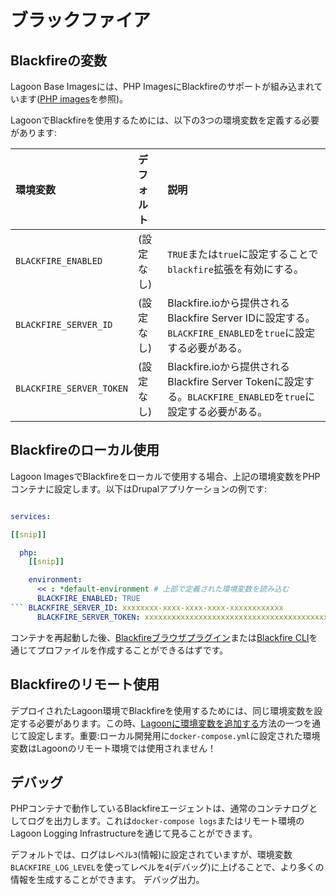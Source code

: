 # ブラックファイア

## Blackfireの変数

Lagoon Base Imagesには、PHP ImagesにBlackfireのサポートが組み込まれています([PHP images](https://github.com/uselagoon/lagoon-images/blob/main/images/php-fpm/entrypoints/80-php-blackfire.sh)を参照)。

LagoonでBlackfireを使用するためには、以下の3つの環境変数を定義する必要があります:

| 環境変数 | デフォルト | 説明 |
| :--- | :--- | :--- |
| `BLACKFIRE_ENABLED` | \(設定なし\) | `TRUE`または`true`に設定することで`blackfire`拡張を有効にする。 |
| `BLACKFIRE_SERVER_ID` | \(設定なし\) | Blackfire.ioから提供されるBlackfire Server IDに設定する。`BLACKFIRE_ENABLED`を`true`に設定する必要がある。 |
| `BLACKFIRE_SERVER_TOKEN` | \(設定なし\) | Blackfire.ioから提供されるBlackfire Server Tokenに設定する。`BLACKFIRE_ENABLED`を`true`に設定する必要がある。 |

## Blackfireのローカル使用

Lagoon ImagesでBlackfireをローカルで使用する場合、上記の環境変数をPHPコンテナに設定します。以下はDrupalアプリケーションの例です:

```yaml title="docker-compose.yml"

services:

[[snip]]

  php:
    [[snip]]

    environment:
      << : *default-environment # 上部で定義された環境変数を読み込む
      BLACKFIRE_ENABLED: TRUE
``` BLACKFIRE_SERVER_ID: xxxxxxxx-xxxx-xxxx-xxxx-xxxxxxxxxxxx
      BLACKFIRE_SERVER_TOKEN: xxxxxxxxxxxxxxxxxxxxxxxxxxxxxxxxxxxxxxxxxxxxxxxxxxxxxxxxxxxxxxxx
```

コンテナを再起動した後、[Blackfireブラウザプラグイン](https://blackfire.io/docs/profiling-cookbooks/profiling-http-via-browser)または[Blackfire CLI](https://blackfire.io/docs/profiling-cookbooks/profiling-http-via-cli)を通じてプロファイルを作成することができるはずです。

## Blackfireのリモート使用

デプロイされたLagoon環境でBlackfireを使用するためには、同じ環境変数を設定する必要があります。この時、[Lagoonに環境変数を追加する](../concepts-advanced/environment-variables.md)方法の一つを通じて設定します。重要:ローカル開発用に`docker-compose.yml`に設定された環境変数はLagoonのリモート環境では使用されません！

## デバッグ

PHPコンテナで動作しているBlackfireエージェントは、通常のコンテナログとしてログを出力します。これは`docker-compose logs`またはリモート環境のLagoon Logging Infrastructureを通じて見ることができます。

デフォルトでは、ログはレベル`3`(情報)に設定されていますが、環境変数`BLACKFIRE_LOG_LEVEL`を使ってレベルを`4`(デバッグ)に上げることで、より多くの情報を生成することができます。 デバッグ出力。
